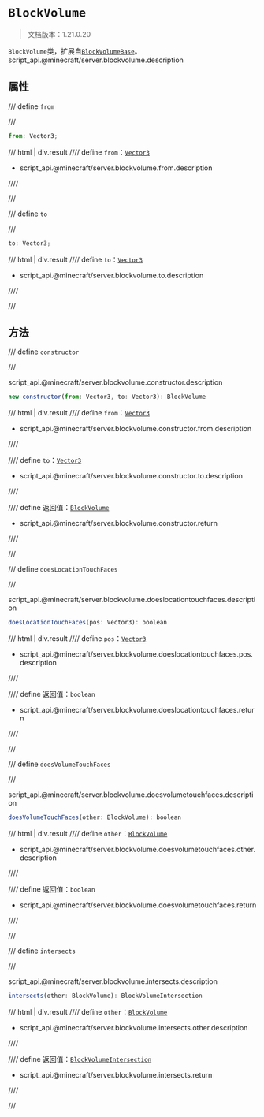 # `BlockVolume`

> 文档版本：1.21.0.20

`BlockVolume`类，扩展自[`BlockVolumeBase`](./blockvolumebase.md)。script_api.@minecraft/server.blockvolume.description

## 属性

/// define
`from`


///

```js
from: Vector3;
```

/// html | div.result
//// define
`from`：[`Vector3`](./vector3.md)

- script_api.@minecraft/server.blockvolume.from.description


////

///


/// define
`to`


///

```js
to: Vector3;
```

/// html | div.result
//// define
`to`：[`Vector3`](./vector3.md)

- script_api.@minecraft/server.blockvolume.to.description


////

///


## 方法

/// define
`constructor`


///

script_api.@minecraft/server.blockvolume.constructor.description

```js
new constructor(from: Vector3, to: Vector3): BlockVolume
```

/// html | div.result
//// define
`from`：[`Vector3`](./vector3.md)

- script_api.@minecraft/server.blockvolume.constructor.from.description


////

//// define
`to`：[`Vector3`](./vector3.md)

- script_api.@minecraft/server.blockvolume.constructor.to.description


////

//// define
返回值：[`BlockVolume`](./blockvolume.md)

- script_api.@minecraft/server.blockvolume.constructor.return


////

///


/// define
`doesLocationTouchFaces`


///

script_api.@minecraft/server.blockvolume.doeslocationtouchfaces.description

```js
doesLocationTouchFaces(pos: Vector3): boolean
```

/// html | div.result
//// define
`pos`：[`Vector3`](./vector3.md)

- script_api.@minecraft/server.blockvolume.doeslocationtouchfaces.pos.description


////

//// define
返回值：`boolean`

- script_api.@minecraft/server.blockvolume.doeslocationtouchfaces.return


////

///


/// define
`doesVolumeTouchFaces`


///

script_api.@minecraft/server.blockvolume.doesvolumetouchfaces.description

```js
doesVolumeTouchFaces(other: BlockVolume): boolean
```

/// html | div.result
//// define
`other`：[`BlockVolume`](./blockvolume.md)

- script_api.@minecraft/server.blockvolume.doesvolumetouchfaces.other.description


////

//// define
返回值：`boolean`

- script_api.@minecraft/server.blockvolume.doesvolumetouchfaces.return


////

///


/// define
`intersects`


///

script_api.@minecraft/server.blockvolume.intersects.description

```js
intersects(other: BlockVolume): BlockVolumeIntersection
```

/// html | div.result
//// define
`other`：[`BlockVolume`](./blockvolume.md)

- script_api.@minecraft/server.blockvolume.intersects.other.description


////

//// define
返回值：[`BlockVolumeIntersection`](./blockvolumeintersection.md)

- script_api.@minecraft/server.blockvolume.intersects.return


////

///

